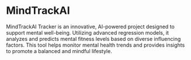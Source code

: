 # MindTrackAI
 MindTrackAI Tracker is an innovative, AI-powered project designed to support mental well-being. Utilizing advanced regression models, it analyzes and predicts mental fitness levels based on diverse influencing factors. This tool helps monitor mental health trends and provides insights to promote a balanced and mindful lifestyle.

